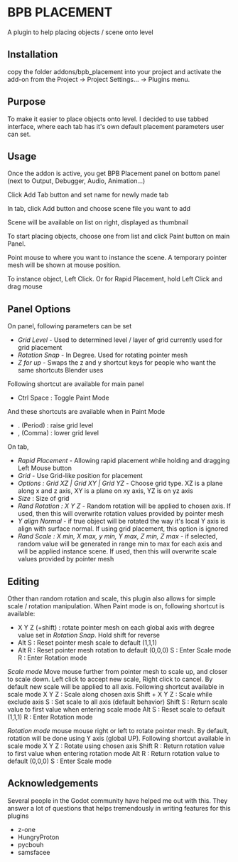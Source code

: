 # BPB PLACEMENT

A plugin to help placing objects / scene onto level

Installation
-----------
copy the folder addons/bpb_placement into your project and activate the add-on from the Project -> Project Settings... -> Plugins menu.

Purpose
-------
To make it easier to place objects onto level. I decided to use tabbed interface, where each tab has it's own default placement parameters user can set. 

Usage
-----
Once the addon is active, you get BPB Placement panel on bottom panel (next to Output, Debugger, Audio, Animation...)

Click Add Tab button and set name for newly made tab

In tab, click Add button and choose scene file you want to add

Scene will be available on list on right, displayed as thumbnail

To start placing objects, choose one from list and click Paint button on main Panel. 

Point mouse to where you want to instance the scene. A temporary pointer mesh will be shown at mouse position. 

To instance object, Left Click. Or for Rapid Placement, hold Left Click and drag mouse 


Panel Options
-------------
On panel, following parameters can be set
- *Grid Level* - Used to determined level / layer of grid currently used for grid placement
- *Rotation Snap* - In Degree. Used for rotating pointer mesh
- *Z for up* - Swaps the z and y shortcut keys for people who want the same shortcuts Blender uses

Following shortcut are available for main panel
- Ctrl Space : Toggle Paint Mode

And these shortcuts are available when in Paint Mode
- . (Period) : raise grid level
- , (Comma) : lower grid level

On tab,
- *Rapid Placement* - Allowing rapid placement while holding and dragging Left Mouse button
- *Grid* - Use Grid-like position for placement
- *Options : Grid XZ | Grid XY | Grid YZ* - Choose grid type. XZ is a plane along x and z axis, XY is a plane on xy axis, YZ is on yz axis
- *Size* : Size of grid
- *Rand Rotation : X Y Z* - Random rotation will be applied to chosen axis. If used, then this will overwrite rotation values provided by pointer mesh 
- *Y align Normal* - if true object will be rotated the way it's local Y axis is align with surface normal. If using grid placement, this option is ignored
- *Rand Scale : X min, X max, y min, Y max, Z min, Z max* - if selected, random value will be generated in range min to max for each axis and will be applied instance scene. If used, then this will overwrite scale values provided by pointer mesh 

Editing
-------
Other than random rotation and scale, this plugin also allows for simple scale / rotation manipulation.
When Paint mode is on, following shortcut is available:
- X Y Z (+shift) : rotate pointer mesh on each global axis with degree value set in *Rotation Snap*. Hold shift for reverse
- Alt S : Reset pointer mesh scale to default (1,1,1)
- Alt R : Reset pointer mesh rotation to default (0,0,0)
S : Enter Scale mode
R : Enter Rotation mode

*Scale mode*
Move mouse further from pointer mesh to scale up, and closer to scale down. Left click to accept new scale, Right click to cancel. By default new scale will be applied to all axis.
Following shortcut available in scale mode
X Y Z : Scale along chosen axis
Shift + X Y Z : Scale while exclude axis
S : Set scale to all axis (default behavior)
Shift S : Return scale value to first value when entering scale mode
Alt S : Reset scale to default (1,1,1)
R : Enter Rotation mode

*Rotation mode*
mouse mouse right or left to rotate pointer mesh. By default, rotation will be done using Y axis (global UP).
Following shortcut available in scale mode
X Y Z : Rotate using chosen axis
Shift R : Return rotation value to first value when entering rotation mode
Alt R : Return rotation value to default (0,0,0)
S : Enter Scale mode

Acknowledgements
---------------
Several people in the Godot community have helped me out with this. They answer a lot of questions that helps tremendously in writing features for this plugins
* z-one 
* HungryProton
* pycbouh
* samsfacee
